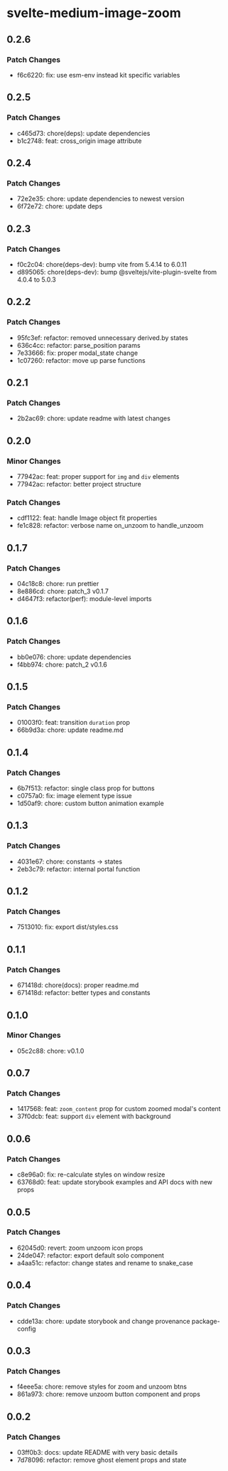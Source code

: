 # svelte-medium-image-zoom

## 0.2.6

### Patch Changes

- f6c6220: fix: use esm-env instead kit specific variables

## 0.2.5

### Patch Changes

- c465d73: chore(deps): update dependencies
- b1c2748: feat: cross_origin image attribute

## 0.2.4

### Patch Changes

- 72e2e35: chore: update dependencies to newest version
- 6f72e72: chore: update deps

## 0.2.3

### Patch Changes

- f0c2c04: chore(deps-dev): bump vite from 5.4.14 to 6.0.11
- d895065: chore(deps-dev): bump @sveltejs/vite-plugin-svelte from 4.0.4 to 5.0.3

## 0.2.2

### Patch Changes

- 95fc3ef: refactor: removed unnecessary derived.by states
- 636c4cc: refactor: parse_position params
- 7e33666: fix: proper modal_state change
- 1c07260: refactor: move up parse functions

## 0.2.1

### Patch Changes

- 2b2ac69: chore: update readme with latest changes

## 0.2.0

### Minor Changes

- 77942ac: feat: proper support for `img` and `div` elements
- 77942ac: refactor: better project structure

### Patch Changes

- cdf1122: feat: handle Image object fit properties
- fe1c828: refactor: verbose name on_unzoom to handle_unzoom

## 0.1.7

### Patch Changes

- 04c18c8: chore: run prettier
- 8e886cd: chore: patch_3 v0.1.7
- d4647f3: refactor(perf): module-level imports

## 0.1.6

### Patch Changes

- bb0e076: chore: update dependencies
- f4bb974: chore: patch_2 v0.1.6

## 0.1.5

### Patch Changes

- 01003f0: feat: transition `duration` prop
- 66b9d3a: chore: update readme.md

## 0.1.4

### Patch Changes

- 6b7f513: refactor: single class prop for buttons
- c0757a0: fix: image element type issue
- 1d50af9: chore: custom button animation example

## 0.1.3

### Patch Changes

- 4031e67: chore: constants -> states
- 2eb3c79: refactor: internal portal function

## 0.1.2

### Patch Changes

- 7513010: fix: export dist/styles.css

## 0.1.1

### Patch Changes

- 671418d: chore(docs): proper readme.md
- 671418d: refactor: better types and constants

## 0.1.0

### Minor Changes

- 05c2c88: chore: v0.1.0

## 0.0.7

### Patch Changes

- 1417568: feat: `zoom_content` prop for custom zoomed modal's content
- 37f0dcb: feat: support `div` element with background

## 0.0.6

### Patch Changes

- c8e96a0: fix: re-calculate styles on window resize
- 63768d0: feat: update storybook examples and API docs with new props

## 0.0.5

### Patch Changes

- 62045d0: revert: zoom unzoom icon props
- 24de047: refactor: export default solo component
- a4aa51c: refactor: change states and rename to snake_case

## 0.0.4

### Patch Changes

- cdde13a: chore: update storybook and change provenance package-config

## 0.0.3

### Patch Changes

- f4eee5a: chore: remove styles for zoom and unzoom btns
- 861a973: chore: remove unzoom button component and props

## 0.0.2

### Patch Changes

- 03ff0b3: docs: update README with very basic details
- 7d78096: refactor: remove ghost element props and state

